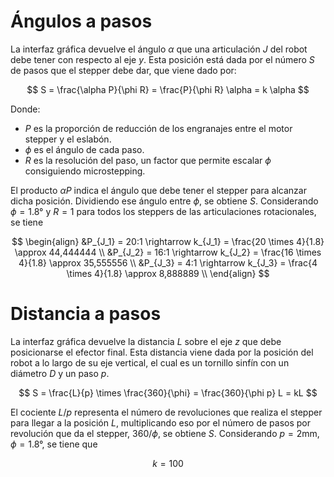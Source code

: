# Ángulos a pasos
La interfaz gráfica devuelve el ángulo $\alpha$ que una articulación $J$ del robot debe tener con respecto al eje $y$. Esta posición está dada por el número $S$ de pasos que el stepper debe dar, que viene dado por:

$$
	S = \frac{\alpha P}{\phi R} = \frac{P}{\phi R} \alpha = k \alpha
$$

Donde:
- $P$ es la proporción de reducción de los engranajes entre el motor stepper y el eslabón.
- $\phi$ es el ángulo de cada paso.
- $R$ es la resolución del paso, un factor que permite escalar $\phi$ consiguiendo microstepping.

El producto $\alpha P$ indica el ángulo que debe tener el stepper para alcanzar dicha posición. Dividiendo ese ángulo entre $\phi$, se obtiene $S$. Considerando $\phi = 1.8\text{°}$ y $R = 1$ para todos los steppers de las articulaciones rotacionales, se tiene

$$
\begin{align}
    &P_{J_1} = 20:1 \rightarrow k_{J_1} = \frac{20 \times 4}{1.8} \approx 44,444444 \\
    &P_{J_2} = 16:1 \rightarrow k_{J_2} = \frac{16 \times 4}{1.8} \approx 35,555556 \\
    &P_{J_3} = 4:1 \rightarrow k_{J_3} = \frac{4 \times 4}{1.8} \approx 8,888889
 \\ 
\end{align}
$$

# Distancia a pasos
La interfaz gráfica devuelve la distancia $L$ sobre el eje $z$ que debe posicionarse el efector final. Esta distancia viene dada por la posición del robot a lo largo de su eje vertical, el cual es un tornillo sinfín con un diámetro $D$ y un paso $p$.

$$
S = \frac{L}{p} \times \frac{360}{\phi}  = \frac{360}{\phi p} L = kL
$$

El cociente $L / p$ representa el número de revoluciones que realiza el stepper para llegar a la posición $L$, multiplicando eso por el número de pasos por revolución que da el stepper, $360 / \phi$, se obtiene $S$. Considerando $p = 2\text{mm}$, $\phi=1.8\text{°}$, se tiene que

$$
k = 100
$$

